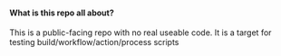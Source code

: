 #### What is this repo all about?

This is a public-facing repo with no real useable code. It is a target for testing build/workflow/action/process scripts


